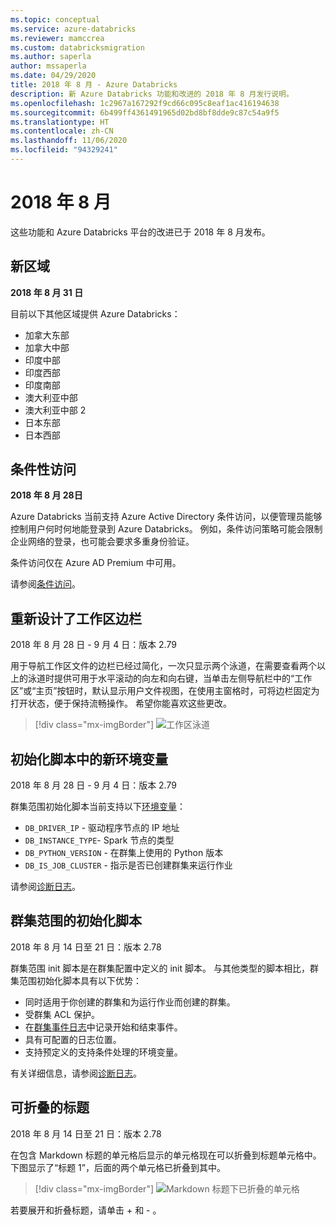 ```yaml
---
ms.topic: conceptual
ms.service: azure-databricks
ms.reviewer: mamccrea
ms.custom: databricksmigration
ms.author: saperla
author: mssaperla
ms.date: 04/29/2020
title: 2018 年 8 月 - Azure Databricks
description: 新 Azure Databricks 功能和改进的 2018 年 8 月发行说明。
ms.openlocfilehash: 1c2967a167292f9cd66c095c8eaf1ac416194638
ms.sourcegitcommit: 6b499ff4361491965d02bd8bf8dde9c87c54a9f5
ms.translationtype: HT
ms.contentlocale: zh-CN
ms.lasthandoff: 11/06/2020
ms.locfileid: "94329241"
---
```

# <a name="august-2018"></a>2018 年 8 月

这些功能和 Azure Databricks 平台的改进已于 2018 年 8 月发布。

## <a name="new-regions"></a>新区域

**2018 年 8 月 31 日**

目前以下其他区域提供 Azure Databricks：

* 加拿大东部
* 加拿大中部
* 印度中部
* 印度西部
* 印度南部
* 澳大利亚中部
* 澳大利亚中部 2
* 日本东部
* 日本西部

## <a name="conditional-access"></a>条件性访问

**2018 年 8 月 28日**

Azure Databricks 当前支持 Azure Active Directory 条件访问，以便管理员能够控制用户何时何地能登录到 Azure Databricks。 例如，条件访问策略可能会限制企业网络的登录，也可能会要求多重身份验证。

条件访问仅在 Azure AD Premium 中可用。

请参阅[条件访问](../../../administration-guide/access-control/conditional-access.md)。

## <a name="workspace-sidebar-redesign"></a>重新设计了工作区边栏

2018 年 8 月 28 日 - 9 月 4 日：版本 2.79

用于导航工作区文件的边栏已经过简化，一次只显示两个泳道，在需要查看两个以上的泳道时提供可用于水平滚动的向左和向右键，当单击左侧导航栏中的“工作区”或“主页”按钮时，默认显示用户文件视图，在使用主窗格时，可将边栏固定为打开状态，便于保持流畅操作。 希望你能喜欢这些更改。

> [!div class="mx-imgBorder"]
> ![工作区泳道](../../../_static/images/workspace/sidebar.png)

## <a name="new-environment-variables-in-init-scripts"></a>初始化脚本中的新环境变量

2018 年 8 月 28 日 - 9 月 4 日：版本 2.79

群集范围初始化脚本当前支持以下[环境变量](../../../clusters/init-scripts.md#env-var)：

* `DB_DRIVER_IP` - 驱动程序节点的 IP 地址
* `DB_INSTANCE_TYPE`- Spark 节点的类型
* `DB_PYTHON_VERSION` - 在群集上使用的 Python 版本
* `DB_IS_JOB_CLUSTER` - 指示是否已创建群集来运行作业

请参阅[诊断日志](../../../clusters/init-scripts.md#cluster-scoped-init-script)。

## <a name="cluster-scoped-init-scripts"></a>群集范围的初始化脚本

2018 年 8 月 14 日至 21 日：版本 2.78

群集范围 init 脚本是在群集配置中定义的 init 脚本。 与其他类型的脚本相比，群集范围初始化脚本具有以下优势：

* 同时适用于你创建的群集和为运行作业而创建的群集。
* 受群集 ACL 保护。
* 在[群集事件日志](../../../clusters/clusters-manage.md#event-log)中记录开始和结束事件。
* 具有可配置的日志位置。
* 支持预定义的支持条件处理的环境变量。

有关详细信息，请参阅[诊断日志](../../../clusters/init-scripts.md#cluster-scoped-init-script)。

## <a name="collapsible-headings"></a>可折叠的标题

2018 年 8 月 14 日至 21 日：版本 2.78

在包含 Markdown 标题的单元格后显示的单元格现在可以折叠到标题单元格中。 下图显示了“标题 1”，后面的两个单元格已折叠到其中。

> [!div class="mx-imgBorder"]
> ![Markdown 标题下已折叠的单元格](../../../_static/images/notebooks/headings.png)

若要展开和折叠标题，请单击 + 和 - 。